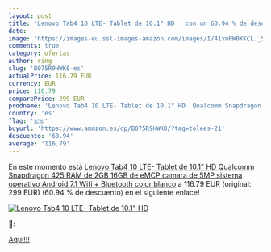 ```yaml
---
layout: post
title: 'Lenovo Tab4 10 LTE- Tablet de 10.1" HD   con un 60.94 % de descuento'
date: 
image: 'https://images-eu.ssl-images-amazon.com/images/I/41xnRW0KKCL._SL200_.jpg'
comments: true
category: ofertas
author: ring
slug: 'B075R9HWK8-es'
actualPrice: 116.79 EUR
currency: EUR
price: 116.79
comparePrice: 299 EUR
prodname: 'Lenovo Tab4 10 LTE- Tablet de 10.1" HD  Qualcomm Snapdragon 425  RAM de 2GB  16GB de eMCP  camara de 5MP  sistema operativo Android 7.1  Wifi + Bluetooth  color blanco'
country: 'es'
flag: '🇪🇸'
buyurl: 'https://www.amazon.es/dp/B075R9HWK8/?tag=tolees-21'
descuento: '60.94'
average: '116.79'
---
```


En este momento está [Lenovo Tab4 10 LTE- Tablet de 10.1" HD  Qualcomm Snapdragon 425  RAM de 2GB  16GB de eMCP  camara de 5MP  sistema operativo Android 7.1  Wifi + Bluetooth  color blanco](https://www.amazon.es/dp/B075R9HWK8/?tag=tolees-21) a 116.79 EUR (original: 299 EUR) (60.94 %  de descuento) en el siguiente enlace!

[![Lenovo Tab4 10 LTE- Tablet de 10.1" HD  ](https://images-eu.ssl-images-amazon.com/images/I/41xnRW0KKCL._SL200_.jpg)](https://www.amazon.es/dp/B075R9HWK8/?tag=tolees-21)

🔎:


[Aquí!!!](https://www.amazon.es/dp/B075R9HWK8/?tag=tolees-21)
